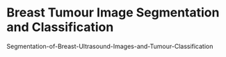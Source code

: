 # Breast Tumour Image Segmentation and Classification
Segmentation-of-Breast-Ultrasound-Images-and-Tumour-Classification
